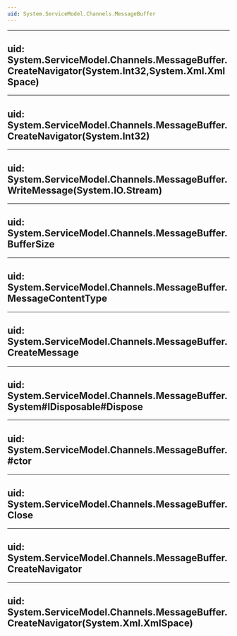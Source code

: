 ```yaml
---
uid: System.ServiceModel.Channels.MessageBuffer
---
```


---
uid: System.ServiceModel.Channels.MessageBuffer.CreateNavigator(System.Int32,System.Xml.XmlSpace)
---

---
uid: System.ServiceModel.Channels.MessageBuffer.CreateNavigator(System.Int32)
---

---
uid: System.ServiceModel.Channels.MessageBuffer.WriteMessage(System.IO.Stream)
---

---
uid: System.ServiceModel.Channels.MessageBuffer.BufferSize
---

---
uid: System.ServiceModel.Channels.MessageBuffer.MessageContentType
---

---
uid: System.ServiceModel.Channels.MessageBuffer.CreateMessage
---

---
uid: System.ServiceModel.Channels.MessageBuffer.System#IDisposable#Dispose
---

---
uid: System.ServiceModel.Channels.MessageBuffer.#ctor
---

---
uid: System.ServiceModel.Channels.MessageBuffer.Close
---

---
uid: System.ServiceModel.Channels.MessageBuffer.CreateNavigator
---

---
uid: System.ServiceModel.Channels.MessageBuffer.CreateNavigator(System.Xml.XmlSpace)
---

